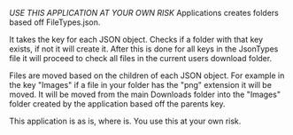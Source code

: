 *USE THIS APPLICATION AT YOUR OWN RISK*
Applications creates folders based off FileTypes.json.

It takes the key for each JSON object. Checks if a folder with that key exists, if not it will create it. After this is done for all keys in the JsonTypes file it will proceed to check all files in the current users download folder.

Files are moved based on the children of each JSON object. For example in the key "Images" if a file in your folder has the "png" extension it will be moved. It will be moved from the main Downloads folder into the "Images" folder created by the application based off the parents key.

This application is as is, where is. You use this at your own risk.